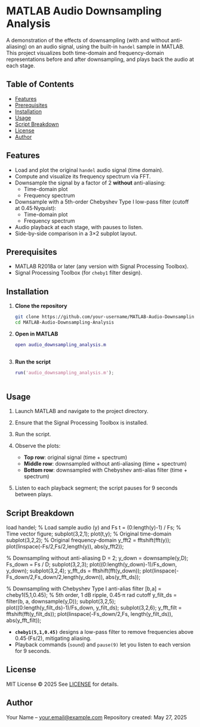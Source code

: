 
# MATLAB Audio Downsampling Analysis

A demonstration of the effects of downsampling (with and without anti-aliasing) on an audio signal, using the built-in `handel` sample in MATLAB. This project visualizes both time-domain and frequency-domain representations before and after downsampling, and plays back the audio at each stage.

## Table of Contents

- [Features](#features)  
- [Prerequisites](#prerequisites)  
- [Installation](#installation)  
- [Usage](#usage)  
- [Script Breakdown](#script-breakdown)  
- [License](#license)  
- [Author](#author)

## Features

- Load and plot the original `handel` audio signal (time domain).  
- Compute and visualize its frequency spectrum via FFT.  
- Downsample the signal by a factor of 2 **without** anti-aliasing:  
  - Time-domain plot  
  - Frequency spectrum  
- Downsample with a 5th-order Chebyshev Type I low-pass filter (cutoff at 0.45·Nyquist):  
  - Time-domain plot  
  - Frequency spectrum  
- Audio playback at each stage, with pauses to listen.  
- Side-by-side comparison in a 3×2 subplot layout.

## Prerequisites

- MATLAB R2018a or later (any version with Signal Processing Toolbox).  
- Signal Processing Toolbox (for `cheby1` filter design).

## Installation

1. **Clone the repository**  
   ```bash
   git clone https://github.com/your-username/MATLAB-Audio-Downsampling-Analysis.git
   cd MATLAB-Audio-Downsampling-Analysis


2. **Open in MATLAB**

   ```matlab
   open audio_downsampling_analysis.m
  

3. **Run the script**

   ```matlab
   run('audio_downsampling_analysis.m');
  

## Usage

1. Launch MATLAB and navigate to the project directory.
2. Ensure that the Signal Processing Toolbox is installed.
3. Run the script.
4. Observe the plots:

   * **Top row**: original signal (time + spectrum)
   * **Middle row**: downsampled without anti-aliasing (time + spectrum)
   * **Bottom row**: downsampled with Chebyshev anti-alias filter (time + spectrum)
5. Listen to each playback segment; the script pauses for 9 seconds between plays.

## Script Breakdown


load handel;               % Load sample audio (y) and Fs
t = (0:length(y)-1) / Fs;  % Time vector
figure;
subplot(3,2,1); plot(t,y);            % Original time-domain
subplot(3,2,2);                       % Original frequency-domain
   y_fft2 = fftshift(fft(y));
   plot(linspace(-Fs/2,Fs/2,length(y)), abs(y_fft2));

% Downsampling without anti-aliasing
D = 2;
y_down = downsample(y,D);
Fs_down = Fs / D;
subplot(3,2,3); plot((0:length(y_down)-1)/Fs_down, y_down);
subplot(3,2,4);
   y_fft_ds = fftshift(fft(y_down));
   plot(linspace(-Fs_down/2,Fs_down/2,length(y_down)), abs(y_fft_ds));

% Downsampling with Chebyshev Type I anti-alias filter
[b,a] = cheby1(5,1,0.45);       % 5th order, 1 dB ripple, 0.45·π rad cutoff
y_filt_ds = filter(b, a, downsample(y,D));
subplot(3,2,5); plot((0:length(y_filt_ds)-1)/Fs_down, y_filt_ds);
subplot(3,2,6);
   y_fft_filt = fftshift(fft(y_filt_ds));
   plot(linspace(-Fs_down/2,Fs, length(y_filt_ds)), abs(y_fft_filt));


* **`cheby1(5,1,0.45)`** designs a low-pass filter to remove frequencies above 0.45·(Fs/2), mitigating aliasing.
* Playback commands (`sound`) and `pause(9)` let you listen to each version for 9 seconds.

## License

MIT License © 2025
See [LICENSE](LICENSE) for details.

## Author

Your Name – [your.email@example.com](mailto:your.email@example.com)
Repository created: May 27, 2025


